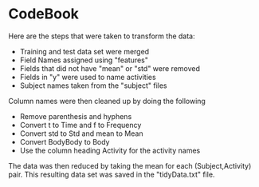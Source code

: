 # CodeBook

Here are the steps that were taken to transform the data:

* Training and test data set were merged
* Field Names assigned using "features"
* Fields that did not have "mean" or "std" were removed 
* Fields in "y" were used to name activities
* Subject names taken from the "subject" files

Column names were then cleaned up by doing the following

* Remove parenthesis and hyphens
* Convert t to Time and f to Frequency
* Convert std to Std and mean to Mean
* Convert BodyBody to Body
* Use the column heading Activity for the activity names

The data was then reduced by taking the mean for each
(Subject,Activity) pair.  This resulting data set was saved in the
"tidyData.txt" file.
